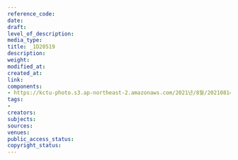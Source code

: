 ```yaml
---
reference_code: 
date: 
draft: 
level_of_description: 
media_type: 
title: _1D20519
description: 
weight: 
modified_at: 
created_at: 
link: 
components:
- https://kctu-photo.s3.ap-northeast-2.amazonaws.com/2021년/8월/20210814_8.15+전국노동자대회/_1D20519.jpg
tags:
- 
creators: 
subjects: 
sources: 
venues: 
public_access_status: 
copyright_status: 
---
```

